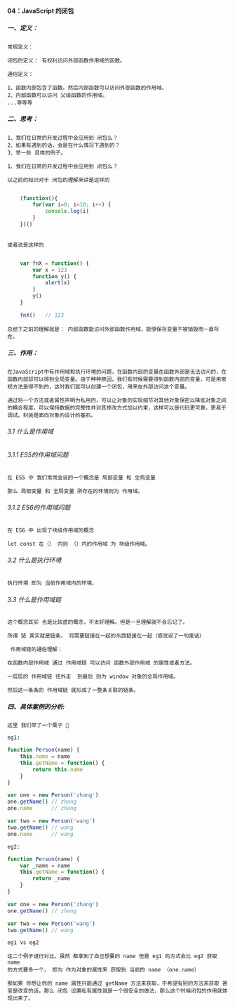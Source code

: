 #### 04：JavaScript 的闭包

##### 一、定义：

` 常规定义： `

	闭包的定义： 有权利访问外部函数作用域的函数。

` 通俗定义： `

	1、函数内部包含了函数。然后内部函数可以访问外部函数的作用域。
	2、内部函数可以访问 父级函数的作用域。
	...等等等


##### 二、思考：

	1、我们在日常的开发过程中会应用到 闭包么？
	2、如果有遇到的话，会是在什么情况下遇到的？
	3、举一些 具体的例子。

` 1、我们在日常的开发过程中会应用到 闭包么？ `

	以之前的知识对于 闭包的理解来讲是这样的
	
```javascript

	(function(){
		for(var i=0; i<10; i++) {
			console.log(i)
		}
	})()
	
```

	或者说是这样的

```javascript

	var fnX = function() {
		var x = 123
		function y() {
			alert(x)
		}
		y()
	}

	fnX()   // 123
```

` 总结下之前的理解就是： 内部函数能访问外部函数作用域，能够保存变量不被销毁而一直存在。 `

##### 三、作用：

` 在JavaScript中有作用域和执行环境的问题，在函数内部的变量在函数外部是无法访问的，在函数内部却可以得到全局变量。由于种种原因，我们有时候需要得到函数内部的变量，可是用常规方法是得不到的，这时我们就可以创建一个闭包，用来在外部访问这个变量。 `

`通过将一个方法或者属性声明为私用的，可以让对象的实现细节对其他对象保密以降低对象之间的耦合程度，可以保持数据的完整性并对其修改方式加以约束，这样可以是代码更可靠，更易于调试。封装是面向对象的设计的基石。`

###### 3.1 什么是作用域

###### 3.1.1   ES5的作用域问题
	
	在 ES5 中 我们常常会说的一个概念是 局部变量 和 全局变量

	那么 局部变量 和 全局变量 所存在的环境则为 作用域。


###### 3.1.2   ES6的作用域问题

	在 ES6 中 出现了块级作用域的概念

	let const 在（） 内则 （）内的作用域 为 块级作用域。

###### 3.2 什么是执行环境

	执行环境 即为 当前作用域内的环境。

###### 3.3 什么是作用域链

	这个概念其实 也是比较虚的概念，不太好理解。但是一旦理解就不会忘记了。

	所谓 链 其实就是链条， 将需要链接在一起的东西链接在一起（感觉说了一句废话）

`  作用域链的通俗理解： `

	在函数内部作用域 通过 作用域链 可以访问 函数外部作用域 的属性或者方法。

	一层层的 作用域链 往外走  到最后 则为 window 对象的全局作用域。

	然后这一条条的 作用域链 就形成了一整条关联的链条。

##### 四、具体案例的分析: 	

` 这里 我们举了一个栗子 🌰 `

`eg1:`

```javascript
function Person(name) {
	this.name = name
	this.getName = function() {
		return this.name
	}
}

var one = new Person('zhang')
one.getName() // zhang
one.name	  // zhang

var two = new Person('wang')
two.getName() // wang
one.name	  // wang

```



`eg2:`

```javascript
function Person(name) {
	var _name = name
	this.getName = function() {
		return _name
	}
} 

var one = new Person('zhang')
one.getName() // zhang

var two = new Person('wang')
two.getName() // wang

```

` eg1 vs eg2 `

	这二个例子进行对比，虽然 都拿到了自己想要的 name 但是 eg1 的方式会比 eg2 获取 name 
	的方式要多一个， 即为 作为对象的属性来 获取到 当前的 name （one.name）

` 那如果 你想让你的 name 属性只能通过 getName 方法来获取，不希望有别的方法来获取 甚至是改变的话，那么 闭包 设置私有属性就是一个很安全的做法，那么这个时候闭包的作用就体现出来了。 `




	